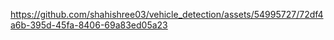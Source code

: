 

https://github.com/shahishree03/vehicle_detection/assets/54995727/72df4a6b-395d-45fa-8406-69a83ed05a23

